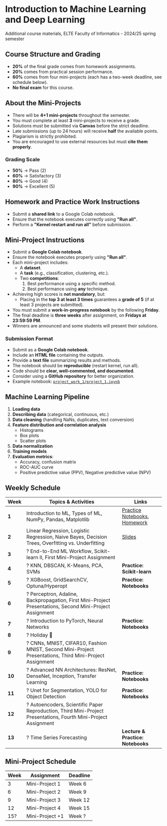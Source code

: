 # Introduction to Machine Learning and Deep Learning

Additional course materials, ELTE Faculty of Informatics - 2024/25 spring semester

## Course Structure and Grading

- **20%** of the final grade comes from homework assignments.
- **20%** comes from practical session performance.
- **60%** comes from four mini-projects (each has a two-week deadline, see schedule below).
- **No final exam** for this course.

## About the Mini-Projects

- There will be **4+1 mini-projects** throughout the semester.
- You must complete at least **3** mini-projects to receive a grade.
- Solutions must be submitted via **Canvas** before the strict deadline.
- Late submissions (up to 24 hours) will receive **half** the available points.
- Plagiarism is strictly prohibited.
- You are encouraged to use external resources but must **cite them properly**.

### Grading Scale

- **50%** → Pass (2)
- **60%** → Satisfactory (3)
- **80%** → Good (4)
- **90%** → Excellent (5)

## Homework and Practice Work Instructions

- Submit a **shared link** to a Google Colab notebook.
- Ensure that the notebook executes correctly using **"Run all"**.
- Perform a **"Kernel restart and run all"** before submission.

## Mini-Project Instructions

- Submit a **Google Colab notebook**.
- Ensure the notebook executes properly using **"Run all"**.
- Each mini-project includes:
  - A **dataset**.
  - A **task** (e.g., classification, clustering, etc.).
  - Two **competitions**: 
    1. Best performance using a specific method.
    2. Best performance using **any** technique.
- Achieving high scores is **not mandatory**, but:
  - Placing in the **top 3 at least 3 times** guarantees a **grade of 5** (if at least 3 projects are submitted).
- You must submit a **work-in-progress notebook** by the following **Friday**.
- The final deadline is **three weeks** after assignment, on **Fridays at 23:59:59 PM**.
- Winners are announced and some students will present their solutions.

### Submission Format

- Submit as a **Google Colab notebook**.
- Include an **HTML file** containing the outputs.
- Provide a **text file** summarizing results and methods.
- The notebook should be **reproducible** (restart kernel, run all).
- Code should be **clear, well-commented, and documented**.
- Consider using a **GitHub repository** for better organization.
- Example notebook: [`project_work_1/project_1.ipynb`](https://github.com/szbela87/ml_22_elteik)

## Machine Learning Pipeline

1. **Loading data**
2. **Describing data** (categorical, continuous, etc.)
3. **Data cleaning** (handling NaNs, duplicates, text conversion)
4. **Feature distribution and correlation analysis**
   - Histograms
   - Box plots
   - Scatter plots
5. **Data normalization**
6. **Training models**
7. **Evaluation metrics**:
   - Accuracy, confusion matrix
   - ROC-AUC curve
   - Positive predictive value (PPV), Negative predictive value (NPV)

## Weekly Schedule

| Week  | Topics & Activities | Links |
|-------|---------------------|-------|
| **1** | Introduction to ML, Types of ML, NumPy, Pandas, Matplotlib | [Practice Notebooks](https://drive.google.com/drive/folders/1nGrjHiYWcQ-JkfTcMCgcysPgogIIxF7c?usp=drive_link), [Homework](https://drive.google.com/drive/folders/1bE7fgjayMBCBk0EmSenng5iwegO4jkFL?usp=sharing) |
| **2** | Linear Regression, Logistic Regression, Naive Bayes, Decision Trees, Overfitting vs. Underfitting | [Slides](https://drive.google.com/drive/folders/13fjIQ4We5F7USMLcZ023tZxlQlMhEe9B?usp=sharing) |
| **3** | ? End-to-End ML Workflow, Scikit-learn II, First Mini-Project Assignment |  |
| **4** | ? KNN, DBSCAN, K-Means, PCA, SVMs | **Practice: Scikit-learn** |
| **5** | ? XGBoost, GridSearchCV, Optuna/Hyperopt | **Practice: Notebooks** |
| **6** | ? Perceptron, Adaline, Backpropagation, First Mini-Project Presentations, Second Mini-Project Assignment |  |
| **7** | ? Introduction to PyTorch, Neural Networks | **Practice: Notebooks** |
| **8** | ? Holiday 🎉 |  |
| **9** | ? CNNs, MNIST, CIFAR10, Fashion MNIST, Second Mini-Project Presentations, Third Mini-Project Assignment |  |
| **10** | ? Advanced NN Architectures: ResNet, DenseNet, Inception, Transfer Learning | **Practice: Notebooks** |
| **11** | ? Unet for Segmentation, YOLO for Object Detection | **Practice: Notebooks** |
| **12** | ? Autoencoders, Scientific Paper Reproduction, Third Mini-Project Presentations, Fourth Mini-Project Assignment |  |
| **13** | ? Time Series Forecasting | **Lecture & Practice: Notebooks** |

## Mini-Project Schedule

| Week | Assignment | Deadline |
|------|-----------|----------|
| 3    | Mini-Project 1 | Week 6 |
| 6    | Mini-Project 2 | Week 9 |
| 9    | Mini-Project 3 | Week 12 |
| 12   | Mini-Project 4 | Week 15 |
| 15?   | Mini-Project +1 | Week ? |
